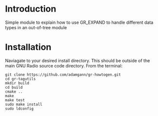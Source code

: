 # Introduction

Simple module to explain how to use GR_EXPAND to handle different data types
in an out-of-tree module

# Installation

Naviagate to your desired install directory. This should be outside of the main
GNU Radio source code directory. From the terminal: 

  	git clone https://github.com/adamgann/gr-howtogen.git
  	cd gr-tagutils
  	mkdir build
  	cd build
  	cmake ..
  	make
    make test
  	sudo make install
  	sudo ldconfig
